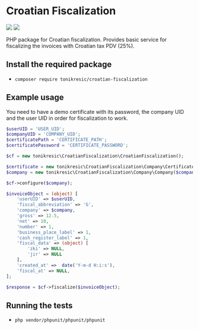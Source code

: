 # Croatian Fiscalization

[![](https://img.shields.io/badge/version-1.0.0-blue.svg)](https://shields.io/)
[![](https://img.shields.io/badge/maintained-yes-green.svg)](https://shields.io/)

PHP package for Croatian fiscalization. Provides basic service for fiscalizing the invoices with Croatian tax PDV (25%).

## Install the required package

- `composer require tonikresic/croatian-fiscalization`


## Example usage

You need to have a demo certificate with its password, the company UID and the user UID in order for fiscalization to work.


```php
$userUID = 'USER_UID';
$companyUID = 'COMPANY_UID';
$certificatePath = 'CERTIFICATE_PATH';
$certificatePassword = 'CERTIFICATE_PASSWORD';

$cf = new tonikresic\CroatianFiscalization\CroatianFiscalization();

$certificate = new tonikresic\CroatianFiscalization\Company\Certificate($certificatePath, $certificatePassword);
$company = new tonikresic\CroatianFiscalization\Company\Company($companyUID, $certificate, true, true);

$cf->configure($company);

$invoiceObject = (object) [
    'userUID' => $userUID,
    'fiscal_abbreviation' => 'G',
    'company' => $company,
    'gross' => 12.5,
    'net' => 10,
    'number' => 1,
    'business_place_label' => 1,
    'cash_register_label' => 1,
    'fiscal_data' => (object) [
        'zki' => NULL,
        'jir' => NULL
    ],
    'created_at' =>  date('Y-m-d H:i:s'),
    'fiscal_at' => NULL,
];

$response = $cf->fiscalize($invoiceObject);
```

## Running the tests

- `php vendor/phpunit/phpunit/phpunit`